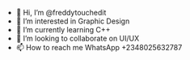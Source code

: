 - 👋 Hi, I’m @freddytouchedit
- 👀 I’m interested in Graphic Design
- 🌱 I’m currently learning C++
- 💞️ I’m looking to collaborate on UI/UX
- 📫 How to reach me WhatsApp +2348025632787

<!---
freddytouchedit/freddytouchedit is a ✨ special ✨ repository because its `README.md` (this file) appears on your GitHub profile.
You can click the Preview link to take a look at your changes.
--->
